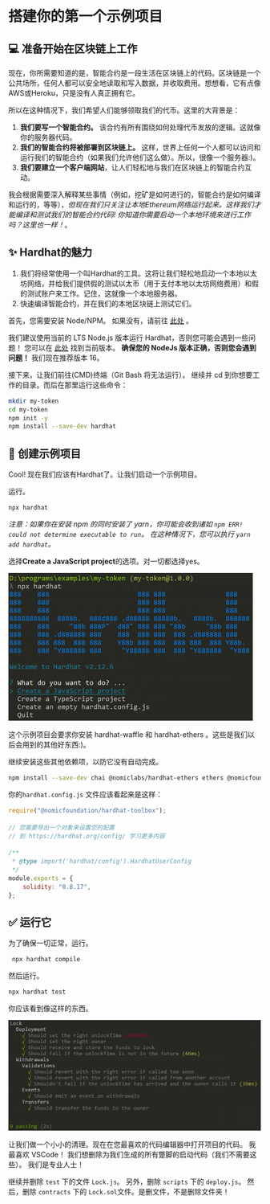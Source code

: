 # 搭建你的第一个示例项目

## 💻 准备开始在区块链上工作

现在，你所需要知道的是，智能合约是一段生活在区块链上的代码。区块链是一个公共场所，任何人都可以安全地读取和写入数据，并收取费用。想想看，它有点像AWS或Heroku，只是没有人真正拥有它。

所以在这种情况下，我们希望人们能够领取我们的代币。这里的大背景是：

1. **我们要写一个智能合约。** 该合约有所有围绕如何处理代币发放的逻辑。这就像你的服务器代码。
2. **我们的智能合约将被部署到区块链上。** 这样，世界上任何一个人都可以访问和运行我们的智能合约（如果我们允许他们这么做）。所以，很像一个服务器:)。
3. **我们要建立一个客户端网站**，让人们轻松地与我们在区块链上的智能合约互动。

我会根据需要深入解释某些事情（例如，挖矿是如何进行的，智能合约是如何编译和运行的，等等），*但现在我们只关注让本地Ethereum网络运行起来。这样我们才能编译和测试我们的智能合约代码! 你知道你需要启动一个本地环境来进行工作吗？这里也一样！*。

## ✨ Hardhat的魅力

1. 我们将经常使用一个叫Hardhat的工具。这将让我们轻松地启动一个本地以太坊网络，并给我们提供假的测试以太币（用于支付本地以太坊网络费用）和假的测试账户来工作。记住，这就像一个本地服务器。
2. 快速编译智能合约，并在我们的本地区块链上测试它们。

首先，您需要安装 Node/NPM。 如果没有，请前往 [此处](https://hardhat.org/tutorial/setting-up-the-environment.html) 。

我们建议使用当前的 LTS Node.js 版本运行 Hardhat，否则您可能会遇到一些问题！ 您可以在 [此处](https://nodejs.org/en/about/releases/) 找到当前版本。 **确保您的 NodeJs 版本正确，否则您会遇到问题！** 我们现在推荐版本 16。

接下来，让我们前往(CMD)终端（Git Bash 将无法运行）。 继续并 cd 到你想要工作的目录。而后在那里运行这些命令：

```bash
mkdir my-token
cd my-token
npm init -y
npm install --save-dev hardhat
```

## 🏨 创建示例项目

Cool! 现在我们应该有Hardhat了。让我们启动一个示例项目。

运行。

```bash
npx hardhat
```

*注意：如果你在安装 npm 的同时安装了 yarn，你可能会收到诸如 `npm ERR! could not determine executable to run`。 在这种情况下，您可以执行 `yarn add hardhat`。*

选择**Create a JavaScript project**的选项。对一切都选择yes。

![npx hardhat screenshot](../../images/npx-hardhat-screenshot.png)

这个示例项目会要求你安装 hardhat-waffle 和 hardhat-ethers 。这些是我们以后会用到的其他好东西:)。

继续安装这些其他依赖项，以防它没有自动完成。

```bash
npm install --save-dev chai @nomiclabs/hardhat-ethers ethers @nomicfoundation/hardhat-toolbox @nomicfoundation/hardhat-chai-matchers
```

你的`hardhat.config.js` 文件应该看起来是这样：

```javascript
require("@nomicfoundation/hardhat-toolbox");

// 您需要导出一个对象来设置您的配置
// 到 https://hardhat.org/config/ 学习更多内容

/**
 * @type import('hardhat/config').HardhatUserConfig
 */
module.exports = {
    solidity: "0.8.17",
};
```

## ✅ 运行它

为了确保一切正常，运行。

```bash
 npx hardhat compile
```

然后运行。

```bash
npx hardhat test
```

你应该看到像这样的东西。

![Lock.sol test result snapshot](../../images/test-lock-result-snapshot.png)

让我们做一个小小的清理。现在在您最喜欢的代码编辑器中打开项目的代码。 我最喜欢 VSCode！ 我们想删除为我们生成的所有蹩脚的启动代码（我们不需要这些）。 我们是专业人士！

继续并删除 `test` 下的文件 `Lock.js`。 另外，删除 `scripts` 下的 `deploy.js`。 然后，删除 `contracts` 下的 `Lock.sol`文件。是删文件，不是删除文件夹！

<!-- 🚨 在你点击 "下一课 "之前 -->
